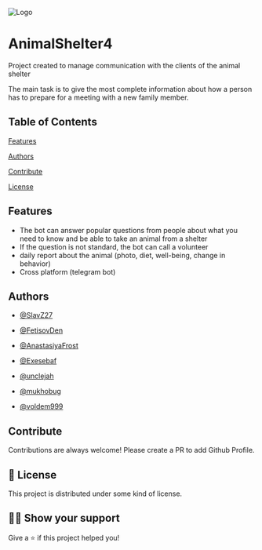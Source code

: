 
![Logo](https://cdn.discordapp.com/attachments/972486304510148648/1057030634809348195/010cc167400543.5b38baad6f.png)

# AnimalShelter4

 Project created to manage communication with the clients of the animal shelter

The main task is to give the most complete information about how a person has to prepare for a meeting with a new family member.
## Table of Contents

[Features](https://github.com/SlavZ27/AnimalShelter4/tree/master#features)

[Authors](https://github.com/SlavZ27/AnimalShelter4/tree/master#authors)

[Contribute](https://github.com/SlavZ27/AnimalShelter4/tree/master#contribute)

[License](https://github.com/SlavZ27/AnimalShelter4/tree/master#-license)
## Features

- The bot can answer popular questions from people about what you need to know and be able to take an animal from a shelter
- If the question is not standard, the bot can call a volunteer
- daily report about the animal (photo, diet, well-being, change in behavior)
- Cross platform (telegram bot)


## Authors

- [@SlavZ27](https://github.com/SlavZ27)

- [@FetisovDen](https://github.com/FetisovDen)

- [@AnastasiyaFrost](https://github.com/AnastasiyaFrost)

- [@Exesebaf](https://github.com/Exesebaf)

- [@unclejah](https://github.com/unclejah)

- [@mukhobug](https://github.com/mukhobug)

- [@voldem999](https://github.com/voldem999)
## Contribute

Contributions are always welcome! Please create a PR to add Github Profile.
## 📝 License

This project is distributed under some kind of license.
## 👨‍🚀 Show your support

Give a ⭐️ if this project helped you!
